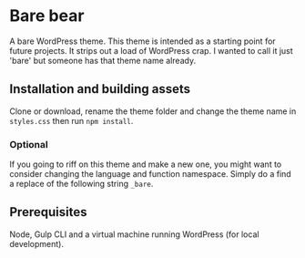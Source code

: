 # Bare bear

A bare WordPress theme. This theme is intended as a starting point for future projects. It strips out a load of WordPress crap. I wanted to call it just 'bare' but someone has that theme name already.

## Installation and building assets

Clone or download, rename the theme folder and change the theme name in `styles.css` then run `npm install`.

### Optional

If you going to riff on this theme and make a new one, you might want to consider changing the language and function namespace. Simply do a find a replace of the following string `_bare`.

## Prerequisites

Node, Gulp CLI and a virtual machine running WordPress (for local development).
